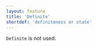 ```yaml
---
layout: feature
title: 'Definite'
shortdef: 'definiteness or state'
---
```


`Definite` is not used.
<!-- Interlanguage links updated Út zář 29 20:31:34 CEST 2020 -->
